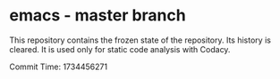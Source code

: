 # emacs - master branch

This repository contains the frozen state of the repository.
Its history is cleared. It is used only for static code
analysis with Codacy.

Commit Time: 1734456271